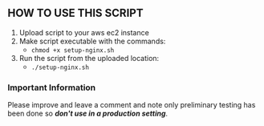 ## HOW TO USE THIS SCRIPT

1. Upload script to your aws ec2 instance
2. Make script executable with the commands:
    - ```chmod +x setup-nginx.sh```
3. Run the script from the uploaded location:
    - ```./setup-nginx.sh```


### Important Information

Please improve and leave a comment and note only preliminary testing has been done so ***don't use in a production setting***.